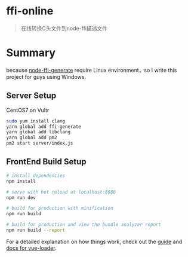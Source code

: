# ffi-online

> 在线转换C头文件到node-ffi描述文件

# Summary

because [node-ffi-generate](https://github.com/tjfontaine/node-ffi-generate) require Linux environment，so I write this project for guys using Windows.

## Server Setup

CentOS7 on Vultr
``` bash
sudo yum install clang
yarn global add ffi-generate
yarn global add libclang
yarn global add pm2
pm2 start server/index.js
```

## FrontEnd Build Setup

``` bash
# install dependencies
npm install

# serve with hot reload at localhost:8080
npm run dev

# build for production with minification
npm run build

# build for production and view the bundle analyzer report
npm run build --report
```

For a detailed explanation on how things work, check out the [guide](http://vuejs-templates.github.io/webpack/) and [docs for vue-loader](http://vuejs.github.io/vue-loader).
